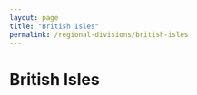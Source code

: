 ```yaml
---
layout: page
title: "British Isles"
permalink: /regional-divisions/british-isles
---
```


# British Isles
